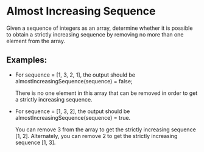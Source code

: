 <h1>Almost Increasing Sequence</h1>

<p>Given a sequence of integers as an array, determine whether it is possible to obtain a strictly increasing sequence by removing no more than one element from the array.</p>

<h2>Examples:</h2>

<ul>
<li>

For sequence = [1, 3, 2, 1], the output should be
almostIncreasingSequence(sequence) = false;

There is no one element in this array that can be removed in order to get a strictly increasing sequence.
</li>
<li>

For sequence = [1, 3, 2], the output should be
almostIncreasingSequence(sequence) = true.

You can remove 3 from the array to get the strictly increasing sequence [1, 2]. Alternately, you can remove 2 to get the strictly increasing sequence [1, 3].
</li>
</ul>

